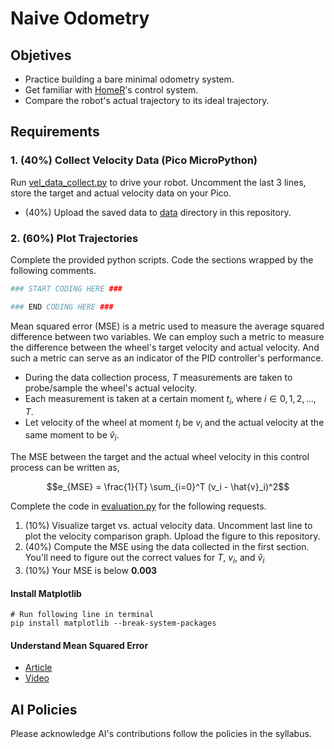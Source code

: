 # Naive Odometry

## Objetives

- Practice building a bare minimal odometry system.
- Get familiar with [HomeR](https://github.com/linzhangUCA/homer)'s control system.
- Compare the robot's actual trajectory to its ideal trajectory.

## Requirements

### 1. (40%) Collect Velocity Data (Pico MicroPython)

Run [vel_data_collect.py](vel_data_collect.py) to drive your robot.
Uncomment the last 3 lines, store the target and actual velocity data on your Pico.

- (40%) Upload the saved data to [data](/data/) directory in this repository.

### 2. (60%) Plot Trajectories

Complete the provided python scripts.
Code the sections wrapped by the following comments.

```python
### START CODING HERE ###

### END CODING HERE ###
```

Mean squared error (MSE) is a metric used to measure the average squared difference between two variables.
We can employ such a metric to measure the difference between the wheel's target velocity and actual velocity.
And such a metric can serve as an indicator of the PID controller's performance.

- During the data collection process, $T$ measurements are taken to probe/sample the wheel's actual velocity.
- Each measurement is taken at a certain moment $t_i$, where $i \in {0, 1, 2, \dots, T}$.
- Let velocity of the wheel at moment $t_i$ be $v_i$ and the actual velocity at the same moment to be $\hat{v}_i$.

The MSE between the target and the actual wheel velocity in this control process can be written as,

$$e_{MSE} = \frac{1}{T} \sum_{i=0}^T (v_i - \hat{v}_i)^2$$

Complete the code in [evaluation.py](evaluation.py) for the following requests.

1. (10%) Visualize target vs. actual velocity data. Uncomment last line to plot the velocity comparison graph. Upload the figure to this repository.
2. (40%) Compute the MSE using the data collected in the first section. You'll need to figure out the correct values for $T$, $v_i$, and $\hat{v}_i$
3. (10%) Your MSE is below **0.003**

#### Install Matplotlib

```console
# Run following line in terminal
pip install matplotlib --break-system-packages
```

#### Understand Mean Squared Error

- [Article](https://www.geeksforgeeks.org/mean-squared-error/)
- [Video](https://youtu.be/beIgcdf0YDE?si=HzSU4BpFaquhJd5t)

## AI Policies

Please acknowledge AI's contributions follow the policies in the syllabus.
